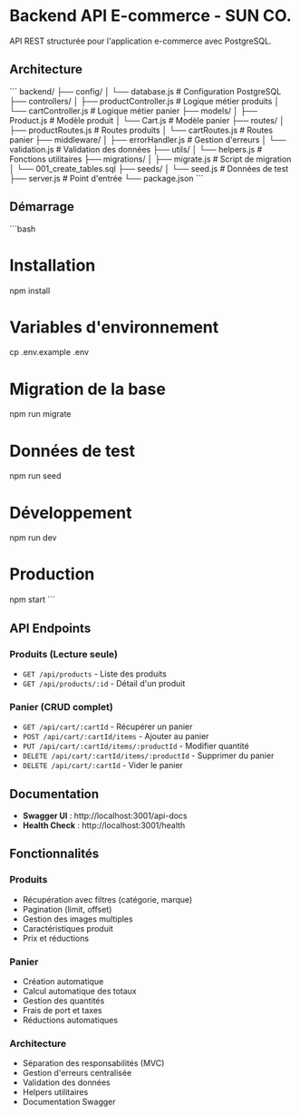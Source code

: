 # Backend API E-commerce - SUN CO.

API REST structurée pour l'application e-commerce avec PostgreSQL.

## Architecture

\`\`\`
backend/
├── config/
│   └── database.js          # Configuration PostgreSQL
├── controllers/
│   ├── productController.js # Logique métier produits
│   └── cartController.js    # Logique métier panier
├── models/
│   ├── Product.js          # Modèle produit
│   └── Cart.js             # Modèle panier
├── routes/
│   ├── productRoutes.js    # Routes produits
│   └── cartRoutes.js       # Routes panier
├── middleware/
│   ├── errorHandler.js     # Gestion d'erreurs
│   └── validation.js       # Validation des données
├── utils/
│   └── helpers.js          # Fonctions utilitaires
├── migrations/
│   ├── migrate.js          # Script de migration
│   └── 001_create_tables.sql
├── seeds/
│   └── seed.js             # Données de test
├── server.js               # Point d'entrée
└── package.json
\`\`\`

##  Démarrage

\`\`\`bash
# Installation
npm install

# Variables d'environnement
cp .env.example .env

# Migration de la base
npm run migrate

# Données de test
npm run seed

# Développement
npm run dev

# Production
npm start
\`\`\`

##  API Endpoints

### Produits (Lecture seule)
- `GET /api/products` - Liste des produits
- `GET /api/products/:id` - Détail d'un produit

### Panier (CRUD complet)
- `GET /api/cart/:cartId` - Récupérer un panier
- `POST /api/cart/:cartId/items` - Ajouter au panier
- `PUT /api/cart/:cartId/items/:productId` - Modifier quantité
- `DELETE /api/cart/:cartId/items/:productId` - Supprimer du panier
- `DELETE /api/cart/:cartId` - Vider le panier

##  Documentation

- **Swagger UI** : http://localhost:3001/api-docs
- **Health Check** : http://localhost:3001/health

##  Fonctionnalités

### Produits
- Récupération avec filtres (catégorie, marque)
- Pagination (limit, offset)
- Gestion des images multiples
- Caractéristiques produit
- Prix et réductions

### Panier
- Création automatique
- Calcul automatique des totaux
- Gestion des quantités
- Frais de port et taxes
- Réductions automatiques

### Architecture
- Séparation des responsabilités (MVC)
- Gestion d'erreurs centralisée
- Validation des données
- Helpers utilitaires
- Documentation Swagger
